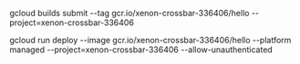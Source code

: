 gcloud builds submit --tag gcr.io/xenon-crossbar-336406/hello --project=xenon-crossbar-336406

gcloud run deploy --image gcr.io/xenon-crossbar-336406/hello --platform managed --project=xenon-crossbar-336406 --allow-unauthenticated
